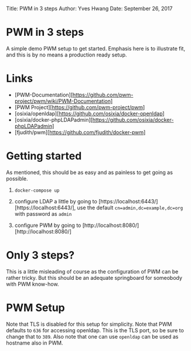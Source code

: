 Title: PWM in 3 steps
Author: Yves Hwang
Date: September 26, 2017

PWM in 3 steps
==============
A simple demo PWM setup to get started. Emphasis here is to illustrate fit, and this is by no means a production ready setup.

Links
=====

* [PWM-Documentation][https://github.com/pwm-project/pwm/wiki/PWM-Documentation]
* [PWM Project][https://github.com/pwm-project/pwm]
* [osixia/openldap][https://github.com/osixia/docker-openldap]
* [osixia/docker-phpLDAPadmin][https://github.com/osixia/docker-phpLDAPadmin]
* [fjudith/pwm][https://github.com/fjudith/docker-pwm]

Getting started
===============
As mentioned, this should be as easy and as painless to get going as possible.

1. `docker-compose up`

2. configure LDAP a little by going to [https://localhost:6443/][https://localhost:6443/], use the default `cn=admin,dc=example,dc=org` with password as `admin` 

3. configure PWM by going to [http://localhost:8080/][http://localhost:8080/]

Only 3 steps?
=============
This is a little misleading of course as the configuration of PWM can be rather tricky. But this should be an adequate springboard for someobody with PWM know-how.

PWM Setup
=========
Note that TLS is disabled for this setup for simplicity. Note that PWM defaults to `636` for accessing openldap. This is the TLS port, so be sure to change that to `389`. Also note that one can use `openldap` can be used as hostname also in PWM. 
